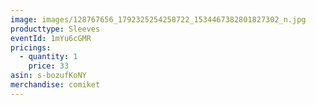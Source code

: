 ```yaml
---
image: images/128767656_1792325254258722_1534467382801827302_n.jpg
producttype: Sleeves
eventId: 1mYu6cGMR
pricings:
  - quantity: 1
    price: 33
asin: s-bozufKoNY
merchandise: comiket
---
```


